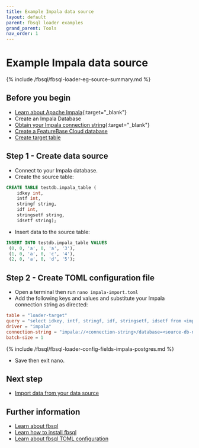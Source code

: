 ```yaml
---
title: Example Impala data source
layout: default
parent: fbsql loader examples
grand_parent: Tools
nav_order: 1
---
```

# Example Impala data source

{% include /fbsql/fbsql-loader-eg-source-summary.md %}

## Before you begin

* [Learn about Apache Impala](https://impala.apache.org/){:target="_blank"}
* Create an Impala Database
* [Obtain your Impala connection string](https://impala.apache.org/docs/build/html/topics/impala_client.html){:target="_blank"}
* [Create a FeatureBase Cloud database](/docs/cloud/cloud-databases/cloud-db-manage)
* [Create target table](/docs/sql-guide/examples/sql-eg-table/sql-eg-table-create-impala-postgres)

## Step 1 - Create data source

* Connect to your Impala database.
* Create the source table:
```sql
CREATE TABLE testdb.impala_table (
    idkey int,
    intf int,
    stringf string,
    idf int,
    stringsetf string,
    idsetf string);
```
* Insert data to the source table:
```sql
INSERT INTO testdb.impala_table VALUES
 (0, 0, 'a', 0, 'a', '3'),
 (1, 0, 'a', 0, 'c', '4'),
 (2, 0, 'a', 0, 'd', '5');
```

## Step 2 - Create TOML configuration file

* Open a terminal then run `nano impala-import.toml`
* Add the following keys and values and substitute your Impala connection string as directed:

```toml
table = "loader-target"
query = "select idkey, intf, stringf, idf, stringsetf, idsetf from <impaladb>.impala_table;"
driver = "impala"
connection-string = "impala://<connection-string>/database=<source-db-name>"
batch-size = 1
```

{% include /fbsql/fbsql-loader-config-fields-impala-postgres.md %}

* Save then exit nano.

## Next step

* [Import data from your data source](/docs/tools/fbsql-examples/fbsql-loader-eg-ingest.md )

## Further information

* [Learn about fbsql](/docs/tools/fbsql/fbsql-home)
* [Learn how to install fbsql](/docs/tools/fbsql/fbsql-install)
* [Learn about fbsql TOML configuration](/docs/tools/fbsql/fbsql-loader-toml-config)
